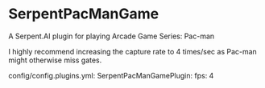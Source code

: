 # SerpentPacManGame
A Serpent.AI plugin for playing Arcade Game Series: Pac-man

I highly recommend increasing the capture rate to 4 times/sec as Pac-man might otherwise miss gates.

config/config.plugins.yml:
SerpentPacManGamePlugin:
  fps: 4
